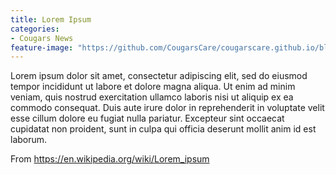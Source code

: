```yaml
---
title: Lorem Ipsum
categories:
- Cougars News
feature-image: "https://github.com/CougarsCare/cougarscare.github.io/blob/master/assets/images/largeredpaw.gif?raw=true"
---
```

Lorem ipsum dolor sit amet, consectetur adipiscing elit, sed do eiusmod tempor incididunt ut labore et dolore magna aliqua.
Ut enim ad minim veniam, quis nostrud exercitation ullamco laboris nisi ut aliquip ex ea commodo consequat.
Duis aute irure dolor in reprehenderit in voluptate velit esse cillum dolore eu fugiat nulla pariatur.
Excepteur sint occaecat cupidatat non proident, sunt in culpa qui officia deserunt mollit anim id est laborum.

From https://en.wikipedia.org/wiki/Lorem_ipsum
